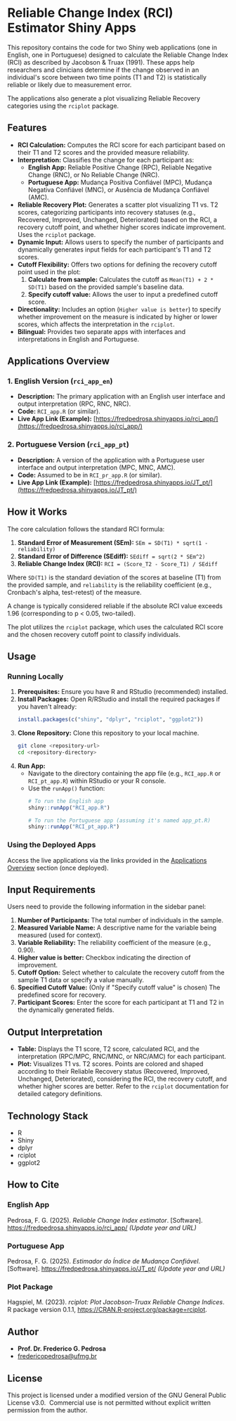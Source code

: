 # Reliable Change Index (RCI) Estimator Shiny Apps

This repository contains the code for two Shiny web applications (one in English, one in Portuguese) designed to calculate the Reliable Change Index (RCI) as described by Jacobson & Truax (1991). These apps help researchers and clinicians determine if the change observed in an individual's score between two time points (T1 and T2) is statistically reliable or likely due to measurement error.

The applications also generate a plot visualizing Reliable Recovery categories using the `rciplot` package.

## Features

*   **RCI Calculation:** Computes the RCI score for each participant based on their T1 and T2 scores and the provided measure reliability.
*   **Interpretation:** Classifies the change for each participant as:
    *   **English App:** Reliable Positive Change (RPC), Reliable Negative Change (RNC), or No Reliable Change (NRC).
    *   **Portuguese App:** Mudança Positiva Confiável (MPC), Mudança Negativa Confiável (MNC), or Ausência de Mudança Confiável (AMC).
*   **Reliable Recovery Plot:** Generates a scatter plot visualizing T1 vs. T2 scores, categorizing participants into recovery statuses (e.g., Recovered, Improved, Unchanged, Deteriorated) based on the RCI, a recovery cutoff point, and whether higher scores indicate improvement. Uses the `rciplot` package.
*   **Dynamic Input:** Allows users to specify the number of participants and dynamically generates input fields for each participant's T1 and T2 scores.
*   **Cutoff Flexibility:** Offers two options for defining the recovery cutoff point used in the plot:
    1.  **Calculate from sample:** Calculates the cutoff as `Mean(T1) + 2 * SD(T1)` based on the provided sample's baseline data.
    2.  **Specify cutoff value:** Allows the user to input a predefined cutoff score.
*   **Directionality:** Includes an option (`Higher value is better`) to specify whether improvement on the measure is indicated by higher or lower scores, which affects the interpretation in the `rciplot`.
*   **Bilingual:** Provides two separate apps with interfaces and interpretations in English and Portuguese.

## Applications Overview

### 1. English Version (`rci_app_en`)

*   **Description:** The primary application with an English user interface and output interpretation (RPC, RNC, NRC).
*   **Code:** `RCI_app.R` (or similar).
*   **Live App Link (Example):** [https://fredpedrosa.shinyapps.io/rci_app/](https://fredpedrosa.shinyapps.io/rci_app/) 

### 2. Portuguese Version (`rci_app_pt`)

*   **Description:** A version of the application with a Portuguese user interface and output interpretation (MPC, MNC, AMC).
*   **Code:** Assumed to be in `RCI_pr_app.R` (or similar).
*   **Live App Link (Example):** [https://fredpedrosa.shinyapps.io/JT_pt/](https://fredpedrosa.shinyapps.io/JT_pt/) 

## How it Works

The core calculation follows the standard RCI formula:

1.  **Standard Error of Measurement (SEm):** `SEm = SD(T1) * sqrt(1 - reliability)`
2.  **Standard Error of Difference (SEdiff):** `SEdiff = sqrt(2 * SEm^2)`
3.  **Reliable Change Index (RCI):** `RCI = (Score_T2 - Score_T1) / SEdiff`

Where `SD(T1)` is the standard deviation of the scores at baseline (T1) from the provided sample, and `reliability` is the reliability coefficient (e.g., Cronbach's alpha, test-retest) of the measure.

A change is typically considered reliable if the absolute RCI value exceeds 1.96 (corresponding to p < 0.05, two-tailed).

The plot utilizes the `rciplot` package, which uses the calculated RCI score and the chosen recovery cutoff point to classify individuals.

## Usage

### Running Locally

1.  **Prerequisites:** Ensure you have R and RStudio (recommended) installed.
2.  **Install Packages:** Open R/RStudio and install the required packages if you haven't already:
    ```R
    install.packages(c("shiny", "dplyr", "rciplot", "ggplot2"))
    ```
3.  **Clone Repository:** Clone this repository to your local machine.
    ```bash
    git clone <repository-url>
    cd <repository-directory>
    ```
4.  **Run App:**
    *   Navigate to the directory containing the app file (e.g., `RCI_app.R` or `RCI_pt_app.R`) within RStudio or your R console.
    *   Use the `runApp()` function:
        ```R
        # To run the English app 
        shiny::runApp("RCI_app.R") 
        
        # To run the Portuguese app (assuming it's named app_pt.R)
        shiny::runApp("RCI_pt_app.R")
        ```

### Using the Deployed Apps

Access the live applications via the links provided in the [Applications Overview](#applications-overview) section (once deployed).

## Input Requirements

Users need to provide the following information in the sidebar panel:

1.  **Number of Participants:** The total number of individuals in the sample.
2.  **Measured Variable Name:** A descriptive name for the variable being measured (used for context).
3.  **Variable Reliability:** The reliability coefficient of the measure (e.g., 0.90).
4.  **Higher value is better:** Checkbox indicating the direction of improvement.
5.  **Cutoff Option:** Select whether to calculate the recovery cutoff from the sample T1 data or specify a value manually.
6.  **Specified Cutoff Value:** (Only if "Specify cutoff value" is chosen) The predefined score for recovery.
7.  **Participant Scores:** Enter the score for each participant at T1 and T2 in the dynamically generated fields.

## Output Interpretation

*   **Table:** Displays the T1 score, T2 score, calculated RCI, and the interpretation (RPC/MPC, RNC/MNC, or NRC/AMC) for each participant.
*   **Plot:** Visualizes T1 vs. T2 scores. Points are colored and shaped according to their Reliable Recovery status (Recovered, Improved, Unchanged, Deteriorated), considering the RCI, the recovery cutoff, and whether higher scores are better. Refer to the `rciplot` documentation for detailed category definitions.

## Technology Stack

*   R
*   Shiny
*   dplyr
*   rciplot
*   ggplot2

## How to Cite

### English App
Pedrosa, F. G. (2025). *Reliable Change Index estimator*. [Software]. https://fredpedrosa.shinyapps.io/rci_app/ *(Update year and URL)*

### Portuguese App
Pedrosa, F. G. (2025). *Estimador do Índice de Mudança Confiável*. [Software]. https://fredpedrosa.shinyapps.io/JT_pt/ *(Update year and URL)*

### Plot Package
Hagspiel, M. (2023). *rciplot: Plot Jacobson-Truax Reliable Change Indices*. R package version 0.1.1, <https://CRAN.R-project.org/package=rciplot>.

## Author

*   **Prof. Dr. Frederico G. Pedrosa**
*   fredericopedrosa@ufmg.br

## License

This project is licensed under a modified version of the GNU General Public License v3.0.  
Commercial use is not permitted without explicit written permission from the author.
